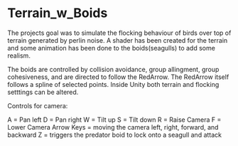 # Terrain_w_Boids

The projects goal was to simulate the flocking behaviour of birds over top of terrain generated by perlin noise.
A shader has been created for the terrain and some animation has been done to the boids(seagulls) to add some 
realism.

The boids are controlled by collision avoidance, group allingment, group cohesiveness, and are directed to 
follow the RedArrow. The RedArrow itself follows a spline of selected points. Inside Unity both terrain
and flocking setttings can be altered.

Controls for camera:

A = Pan left
D = Pan right
W = Tilt up
S = Tilt down
R = Raise Camera
F = Lower Camera
Arrow Keys = moving the camera left, right, forward, and backward
Z = triggers the predator boid to lock onto a seagull and attack
